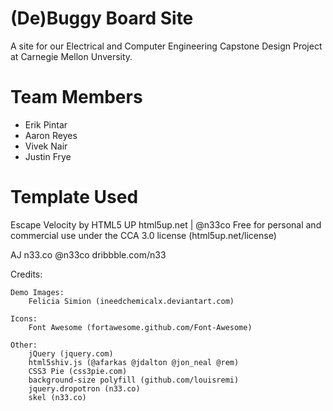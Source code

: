 (De)Buggy Board Site
===

A site for our Electrical and Computer Engineering Capstone Design Project at Carnegie Mellon Unversity.

Team Members
===

- Erik Pintar
- Aaron Reyes
- Vivek Nair
- Justin Frye

Template Used
===

Escape Velocity by HTML5 UP
html5up.net | @n33co
Free for personal and commercial use under the CCA 3.0 license (html5up.net/license)

AJ
n33.co @n33co dribbble.com/n33

Credits:

	Demo Images:
		Felicia Simion (ineedchemicalx.deviantart.com)
	
	Icons:
		Font Awesome (fortawesome.github.com/Font-Awesome)
	
	Other:
		jQuery (jquery.com)
		html5shiv.js (@afarkas @jdalton @jon_neal @rem)
		CSS3 Pie (css3pie.com)
		background-size polyfill (github.com/louisremi)
		jquery.dropotron (n33.co)
		skel (n33.co)